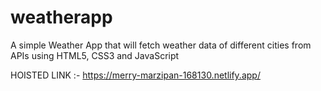 # weatherapp
A simple Weather App that will fetch weather data of different cities from APIs using HTML5, CSS3 and JavaScript 

HOISTED LINK :- https://merry-marzipan-168130.netlify.app/
